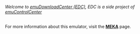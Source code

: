 ###### Welcome to [emuDownloadCenter (EDC)](https://github.com/PhoenixInteractiveNL/emuDownloadCenter/wiki/), EDC is a side project of [emuControlCenter](https://github.com/PhoenixInteractiveNL/emuControlCenter/wiki/)

For more information about this emulator, visit the [**MEKA**](https://github.com/PhoenixInteractiveNL/emuDownloadCenter/wiki/Emulator-meka#menu) page.
